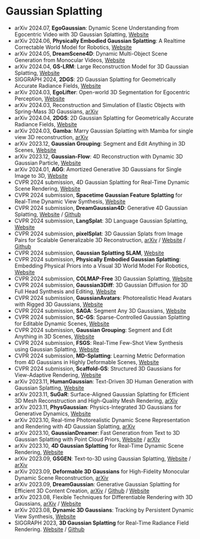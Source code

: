 # Gaussian Splatting
- arXiv 2024.07, **EgoGaussian**: Dynamic Scene Understanding from Egocentric Video with 3D Gaussian Splatting, [Website](https://zdwww.github.io/egogs.github.io/)
- arXiv 2024.06, **Physically Embodied Gaussian Splatting**: A Realtime Correctable World Model for Robotics, [Website](https://arxiv.org/abs/2406.10788)
- arXiv 2024.05, **DreamScene4D**: Dynamic Multi-Object Scene Generation from Monocular Videos, [Website](https://dreamscene4d.github.io/)
- arXiv 2024.04, **GS-LRM**: Large Reconstruction Model for 3D Gaussian Splatting, [Website](https://sai-bi.github.io/project/gs-lrm/)
- SIGGRAPH 2024, **2DGS**: 2D Gaussian Splatting for Geometrically Accurate Radiance Fields, [Website](https://surfsplatting.github.io/)
- arXiv 2024.03, **EgoLifter**: Open-world 3D Segmentation for Egocentric Perception, [Website](https://egolifter.github.io/)
- arXiv 2024.03, Reconstruction and Simulation of Elastic Objects with Spring-Mass 3D Gaussians, [arXiv](https://arxiv.org/abs/2403.09434)
- arXiv 2024.04, **2DGS**: 2D Gaussian Splatting for Geometrically Accurate Radiance Fields, [Website](https://surfsplatting.github.io/)
- arXiv 2024.03, **Gamba**: Marry Gaussian Splatting with Mamba for single view 3D reconstruction, [arXiv](https://arxiv.org/abs/2403.18795)
- arXiv 2023.12, **Gaussian Grouping**: Segment and Edit Anything in 3D Scenes, [Website](https://ymq2017.github.io/gaussian-grouping/)
- arXiv 2023.12, **Gaussian-Flow**: 4D Reconstruction with Dynamic 3D Gaussian Particle, [Website](https://nju-3dv.github.io/projects/Gaussian-Flow/)
- arXiv 2024.01, **AGG**: Amortized Generative 3D Gaussians for Single Image to 3D, [Website](https://ir1d.github.io/AGG/)
- CVPR 2024 submission, 4D Gaussian Splatting for Real-Time Dynamic Scene Rendering, [Website](https://github.com/hustvl/4DGaussians)
- CVPR 2024 submission, **Spacetime Gaussian Feature Splatting** for Real-Time Dynamic View Synthesis, [Website](https://oppo-us-research.github.io/SpacetimeGaussians-website/)
- CVPR 2024 submission, **DreamGaussian4D**: Generative 4D Gaussian Splatting, [Website](https://jiawei-ren.github.io/projects/dreamgaussian4d/) / [Github](https://github.com/jiawei-ren/dreamgaussian4d)
- CVPR 2024 submission, **LangSplat**: 3D Language Gaussian Splatting, [Website](https://langsplat.github.io)
- CVPR 2024 submission, **pixelSplat**: 3D Gaussian Splats from Image Pairs for Scalable Generalizable 3D Reconstruction, [arXiv](https://arxiv.org/abs/2312.12337) / [Website](https://pixelsplat.github.io/) / [Github](https://github.com/dcharatan/pixelsplat)
- CVPR 2024 submission, **Gaussian Splatting SLAM**, [Website](https://rmurai.co.uk/projects/GaussianSplattingSLAM/)
- CVPR 2024 submission, **Physically Embodied Gaussian Splatting**: Embedding Physical Priors into a Visual 3D World Model For Robotics, [Website](https://embodied-gaussians.github.io/)
- CVPR 2024 submission, **COLMAP-Free** 3D Gaussian Splatting, [Website](https://oasisyang.github.io/colmap-free-3dgs/)
- CVPR 2024 submission, **Gaussian3Diff**: 3D Gaussian Diffusion for 3D Full Head Synthesis and Editing, [Website](https://nirvanalan.github.io/projects/gaussian3diff/)
- CVPR 2024 submission, **GaussianAvatars**: Photorealistic Head Avatars with Rigged 3D Gaussians, [Website](https://shenhanqian.github.io/gaussian-avatars)
- CVPR 2024 submission, **SAGA**: Segment Any 3D Gaussians, [Website](https://jumpat.github.io/SAGA/)
- CVPR 2024 submission, **SC-GS**: Sparse-Controlled Gaussian Splatting for Editable Dynamic Scenes, [Website](https://yihua7.github.io/SC-GS-web/)
- CVPR 2024 submission, **Gaussian Grouping**: Segment and Edit Anything in 3D Scenes, [Website](https://github.com/lkeab/gaussian-grouping)
- CVPR 2024 submission, **FSGS**: Real-Time Few-Shot View Synthesis using Gaussian Splatting, [Website](https://zehaozhu.github.io/FSGS/)
- CVPR 2024 submission, **MD-Splatting**: Learning Metric Deformation from 4D Gaussians in Highly Deformable Scenes, [Website](https://md-splatting.github.io/)
- CVPR 2024 submission, **Scaffold-GS**: Structured 3D Gaussians for View-Adaptive Rendering, [Website](https://city-super.github.io/scaffold-gs/)
- arXiv 2023.11, **HumanGaussian**: Text-Driven 3D Human Generation with Gaussian Splatting, [Website](https://alvinliu0.github.io/projects/HumanGaussian)
- arXiv 2023.11, **SuGaR**: Surface-Aligned Gaussian Splatting for Efficient 3D Mesh Reconstruction and High-Quality Mesh Rendering, [arXiv](https://arxiv.org/abs/2311.12775)
- arXiv 2023.11, **PhysGaussian**: Physics-Integrated 3D Gaussians for Generative Dynamics, [Website](https://xpandora.github.io/PhysGaussian/)
- arXiv 2023.10, Real-time Photorealistic Dynamic Scene Representation and Rendering with 4D Gaussian Splatting, [arXiv](https://arxiv.org/abs/2310.10642)
- arXiv 2023.10, **GaussianDreamer**: Fast Generation from Text to 3D Gaussian Splatting with Point Cloud Priors, [Website](https://taoranyi.com/gaussiandreamer/) / [arXIv](https://arxiv.org/abs/2310.08529)
- arXiv 2023.10, **4D Gaussian Splatting** for Real-Time Dynamic Scene Rendering, [Website](https://guanjunwu.github.io/4dgs/index.html)
- arXiv 2023.09, **GSGEN**: Text-to-3D using Gaussian Splatting, [Website](https://gsgen3d.github.io/) / [arXiv](https://arxiv.org/abs/2309.16585)
- arXiv 2023.09, **Deformable 3D Gaussians** for High-Fidelity Monocular Dynamic Scene Reconstruction, [arXiv](https://arxiv.org/abs/2309.13101)
- arXiv 2023.09, **DreamGaussian**: Generative Gaussian Splatting for Efficient 3D Content Creation, [arXiv](https://arxiv.org/abs/2309.16653) / [Github](https://github.com/dreamgaussian/dreamgaussian) / [Website](https://dreamgaussian.github.io/)
- arXiv 2023.08, Flexible Techniques for Differentiable Rendering with 3D Gaussians, [arXiv](https://arxiv.org/abs/2308.14737) / [Website](https://leonidk.com/fmb-plus/)
- arXiv 2023.08, **Dynamic 3D Gaussians**: Tracking by Persistent Dynamic View Synthesis, [Website](https://dynamic3dgaussians.github.io/)
- SIGGRAPH 2023, **3D Gaussian Splatting** for Real-Time Radiance Field Rendering. [Website](https://repo-sam.inria.fr/fungraph/3d-gaussian-splatting/) / [Github](https://github.com/graphdeco-inria/gaussian-splatting)
